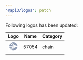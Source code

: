 ```yaml
---
"@api3/logos": patch
---
```


Following logos has been updated:

|Logo|Name|Category|
|---|---|---|
|<img src="./raw/chains/Chain57054.svg" width="36" alt="">|57054|chain|
